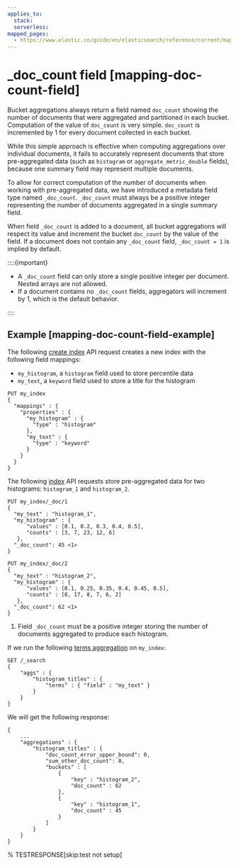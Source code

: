 ```yaml
---
applies_to:
  stack:
  serverless:
mapped_pages:
  - https://www.elastic.co/guide/en/elasticsearch/reference/current/mapping-doc-count-field.html
---
```


# _doc_count field [mapping-doc-count-field]

Bucket aggregations always return a field named `doc_count` showing the number of documents that were aggregated and partitioned in each bucket. Computation of the value of `doc_count` is very simple. `doc_count` is incremented by 1 for every document collected in each bucket.

While this simple approach is effective when computing aggregations over individual documents, it fails to accurately represent documents that store pre-aggregated data (such as `histogram` or `aggregate_metric_double` fields), because one summary field may represent multiple documents.

To allow for correct computation of the number of documents when working with pre-aggregated data, we have introduced a metadata field type named `_doc_count`. `_doc_count` must always be a positive integer representing the number of documents aggregated in a single summary field.

When field `_doc_count` is added to a document, all bucket aggregations will respect its value and increment the bucket `doc_count` by the value of the field. If a document does not contain any `_doc_count` field, `_doc_count = 1` is implied by default.

::::{important}
* A `_doc_count` field can only store a single positive integer per document. Nested arrays are not allowed.
* If a document contains no `_doc_count` fields, aggregators will increment by 1, which is the default behavior.

::::


## Example [mapping-doc-count-field-example]

The following [create index](https://www.elastic.co/docs/api/doc/elasticsearch/operation/operation-indices-create) API request creates a new index with the following field mappings:

* `my_histogram`, a `histogram` field used to store percentile data
* `my_text`, a `keyword` field used to store a title for the histogram

```console
PUT my_index
{
  "mappings" : {
    "properties" : {
      "my_histogram" : {
        "type" : "histogram"
      },
      "my_text" : {
        "type" : "keyword"
      }
    }
  }
}
```

The following [index](https://www.elastic.co/docs/api/doc/elasticsearch/operation/operation-create) API requests store pre-aggregated data for two histograms: `histogram_1` and `histogram_2`.

```console
PUT my_index/_doc/1
{
  "my_text" : "histogram_1",
  "my_histogram" : {
      "values" : [0.1, 0.2, 0.3, 0.4, 0.5],
      "counts" : [3, 7, 23, 12, 6]
   },
  "_doc_count": 45 <1>
}

PUT my_index/_doc/2
{
  "my_text" : "histogram_2",
  "my_histogram" : {
      "values" : [0.1, 0.25, 0.35, 0.4, 0.45, 0.5],
      "counts" : [8, 17, 8, 7, 6, 2]
   },
  "_doc_count": 62 <1>
}
```

1. Field `_doc_count` must be a positive integer storing the number of documents aggregated to produce each histogram.


If we run the following [terms aggregation](/reference/aggregations/search-aggregations-bucket-terms-aggregation.md) on `my_index`:

```console
GET /_search
{
    "aggs" : {
        "histogram_titles" : {
            "terms" : { "field" : "my_text" }
        }
    }
}
```

We will get the following response:

```console-result
{
    ...
    "aggregations" : {
        "histogram_titles" : {
            "doc_count_error_upper_bound": 0,
            "sum_other_doc_count": 0,
            "buckets" : [
                {
                    "key" : "histogram_2",
                    "doc_count" : 62
                },
                {
                    "key" : "histogram_1",
                    "doc_count" : 45
                }
            ]
        }
    }
}
```
% TESTRESPONSE[skip:test not setup]

